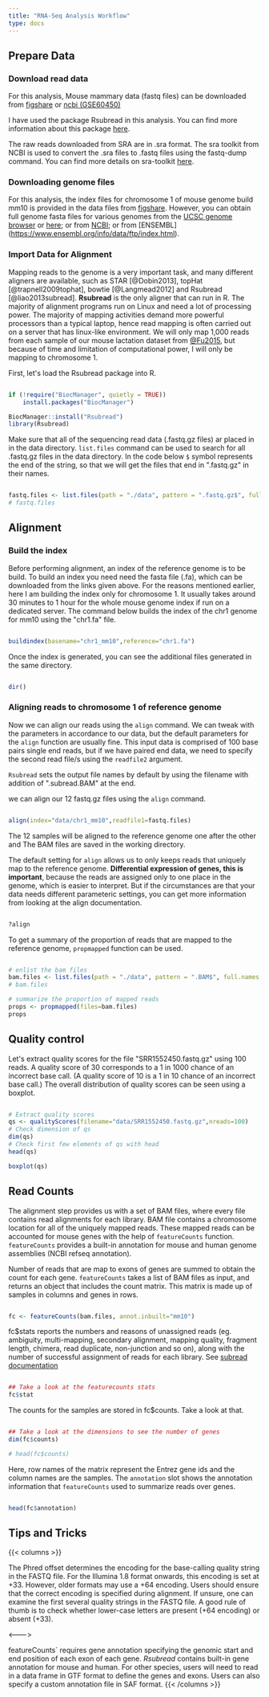 ```yaml
---
title: "RNA-Seq Analysis Workflow"
type: docs
---
```


## Prepare Data

### Download read data

For this analysis, Mouse mammary data (fastq files) can be downloaded from [figshare](https://figshare.com/s/f5d63d8c265a05618137) or [ncbi (GSE60450)](http://www.ncbi.nlm.nih.gov/geo/query/acc.cgi?acc=GSE60450)

I have used the package Rsubread in this analysis. You can find more information about this package [here](https://bioconductor.org/packages/release/bioc/html/Rsubread.html).

The raw reads downloaded from SRA are in .sra format. The sra toolkit from NCBI is used to convert the .sra files to .fastq files using the fastq-dump command. You can find more details on sra-toolkit [here](https://hpc.nih.gov/apps/sratoolkit.html). 

### Downloading genome files

For this analysis, the index files for chromosome 1 of mouse genome build mm10 is provided in the data files from [figshare](https://figshare.com/s/f5d63d8c265a05618137). However, you can obtain full genome fasta files for various genomes from the [UCSC genome browser](https://genome-euro.ucsc.edu/cgi-bin/hgGateway?redirect=manual&source=genome.ucsc.edu) or [here](https://hgdownload.soe.ucsc.edu/downloads.html); or from [NCBI](https://www.ncbi.nlm.nih.gov/genome); or from [ENSEMBL]
(https://www.ensembl.org/info/data/ftp/index.html).

### Import Data for Alignment

Mapping reads to the genome is a very important task, and many different aligners are available, such as STAR [@Dobin2013], topHat [@trapnell2009tophat], bowtie [@Langmead2012] and Rsubread [@liao2013subread]. **Rsubread** is the only aligner that can run in R. The majority of alignment programs run on Linux and need a lot of processing power. The majority of mapping activities demand more powerful processors than a typical laptop, hence read mapping is often carried out on a server that has linux-like environment. We will only map 1,000 reads from each sample of our mouse lactation dataset from [@Fu2015](https://www.nature.com/articles/ncb3117), but because of time and limitation of computational power, I will only be mapping to chromosome 1.

First, let's load the Rsubread package into R.

```r

if (!require("BiocManager", quietly = TRUE))
    install.packages("BiocManager")

BiocManager::install("Rsubread")
library(Rsubread)

```

Make sure that all of the sequencing read data (.fastq.gz files) ar placed in in the data directory. `list.files` command can be used to search for all .fastq.gz files in the data directory.
In the code below `$` symbol represents the end of the string, so that we will get the files that end in ".fastq.gz" in their names.

```r

fastq.files <- list.files(path = "./data", pattern = ".fastq.gz$", full.names = TRUE)
# fastq.files

```

## Alignment

### Build the index

Before performing alignment, an index of the reference genome is to be build. To build an index you need need the fasta file (.fa), which can be downloaded from the links given above. For the reasons mentioned earlier, here I am building the index only for chromosome 1. It usually takes around 30 minutes to 1 hour for the whole mouse genome index if run on a dedicated server. The command below builds the index of the chr1 genome for mm10 using the "chr1.fa" file.

```r

buildindex(basename="chr1_mm10",reference="chr1.fa")

```

Once the index is generated, you can see the additional files generated in the same directory. 

```r

dir()

```

### Aligning reads to chromosome 1 of reference genome

Now we can align our reads using the `align` command. We can tweak with the parameters in accordance to our data, but the default parameters for the `align` function are usually fine. This input data is comprised of 100 base pairs single end reads, but if we have paired end data, we need to specify the second read file/s using the `readfile2` argument.

`Rsubread` sets the output file names by default by using the filename with addition of ".subread.BAM" at the end.

we can align our 12 fastq.gz files using the `align` command.


```r

align(index="data/chr1_mm10",readfile1=fastq.files)

```

The 12 samples will be aligned to the reference genome one after the other and The BAM files are saved in the working directory.

The default setting for `align` allows us to only keeps reads that uniquely map to the reference genome. **Differential expression of genes, this is important**, because the reads are assigned only to one place in the genome, which is easier to interpret. But if the circumstances are that your data needs different parameteric settings, you can get more information from looking at the align documentation.

```r

?align

```

To get a summary of the proportion of reads that are mapped to the reference genome, `propmapped` function can be used.

```r

# enlist the bam files
bam.files <- list.files(path = "./data", pattern = ".BAM$", full.names = TRUE)
# bam.files

# summarize the proportion of mapped reads
props <- propmapped(files=bam.files)
props

```


## Quality control

Let's extract quality scores for the file "SRR1552450.fastq.gz" using 100 reads. A quality score of 30 corresponds to a 1 in 1000 chance of an incorrect base call. (A quality score of 10 is a 1 in 10 chance of an incorrect base call.) The overall distribution of quality scores can be seen using a boxplot.

```r

# Extract quality scores
qs <- qualityScores(filename="data/SRR1552450.fastq.gz",nreads=100)
# Check dimension of qs
dim(qs)
# Check first few elements of qs with head
head(qs)

boxplot(qs)

```


## Read Counts

The alignment step provides us with a set of BAM files, where every file contains read alignments for each library. BAM file contains a chromosome location for all of the uniquely mapped reads. These mapped reads can be accounted for mouse genes with the help of `featureCounts` function. `featureCounts` provides a  built-in annotation for mouse and human genome assemblies (NCBI refseq annotation).

Number of reads that are map to exons of genes are summed to obtain the count for each gene. `featureCounts` takes a list of BAM files as input, and returns an object that includes the count matrix. This matrix is made up of samples in columns and genes in rows.

```r

fc <- featureCounts(bam.files, annot.inbuilt="mm10")

```

fc$stats reports the numbers and reasons of unassigned reads (eg. ambiguity, multi-mapping, secondary alignment, mapping quality, fragment length, chimera, read duplicate, non-junction and so on), along with the number of successful assignment of reads for each library. See [subread documentation](http://bioconductor.org/packages/release/bioc/html/Rsubread.html)

```r

## Take a look at the featurecounts stats
fc$stat

```

The counts for the samples are stored in fc$counts. Take a look at that.

```r

## Take a look at the dimensions to see the number of genes
dim(fc$counts)

# head(fc$counts)

```

Here, row names of the matrix represent the Entrez gene ids and the column names are the samples. The `annotation` slot shows the annotation information that `featureCounts` used to summarize reads over genes.

```r

head(fc$annotation)

```

## Tips and Tricks

{{< columns >}}

The Phred offset determines the encoding for the base-calling quality string in the
FASTQ file. For the Illumina 1.8 format onwards, this encoding is set at +33.
However, older formats may use a +64 encoding. Users should ensure that the
correct encoding is specified during alignment. If unsure, one can examine the
first several quality strings in the FASTQ file. A good rule of thumb is to check
whether lower-case letters are present (+64 encoding) or absent (+33).

<--->


featureCounts` requires gene annotation specifying the genomic start and end
position of each exon of each gene. *Rsubread* contains built-in gene annotation
for mouse and human. For other species, users will need to read in a data frame
in GTF format to define the genes and exons. Users can also specify a custom annotation file in SAF format. 
{{< /columns >}}

